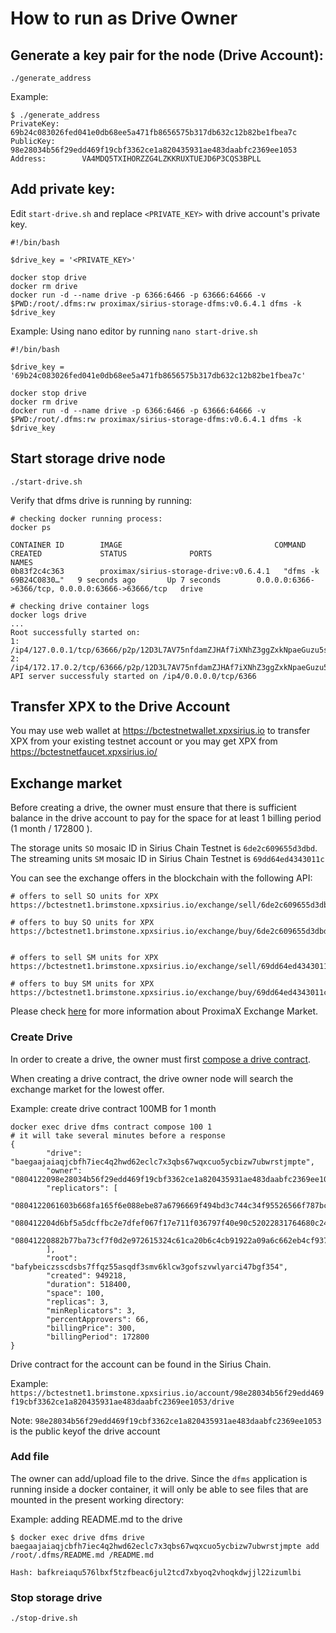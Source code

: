 # How to run as Drive Owner 

## Generate a key pair for the node (Drive Account):
```
./generate_address
```

Example:
```
$ ./generate_address
PrivateKey:     69b24c083026fed041e0db68ee5a471fb8656575b317db632c12b82be1fbea7c
PublicKey:      98e28034b56f29edd469f19cbf3362ce1a820435931ae483daabfc2369ee1053
Address:        VA4MDQ5TXIHORZZG4LZKKRUXTUEJD6P3CQS3BPLL
```

## Add private key:
Edit `start-drive.sh` and replace `<PRIVATE_KEY>` with drive account's private key.  
```
#!/bin/bash

$drive_key = '<PRIVATE_KEY>'

docker stop drive
docker rm drive
docker run -d --name drive -p 6366:6466 -p 63666:64666 -v $PWD:/root/.dfms:rw proximax/sirius-storage-dfms:v0.6.4.1 dfms -k $drive_key
```

Example:
Using nano editor by running `nano start-drive.sh`
```
#!/bin/bash

$drive_key = '69b24c083026fed041e0db68ee5a471fb8656575b317db632c12b82be1fbea7c'

docker stop drive
docker rm drive
docker run -d --name drive -p 6366:6466 -p 63666:64666 -v $PWD:/root/.dfms:rw proximax/sirius-storage-dfms:v0.6.4.1 dfms -k $drive_key
```

## Start storage drive node
```
./start-drive.sh
```
Verify that dfms drive is running by running:
```
# checking docker running process:
docker ps

CONTAINER ID        IMAGE                                  COMMAND                  CREATED             STATUS              PORTS                                              NAMES
0b83f2c4c363        proximax/sirius-storage-drive:v0.6.4.1   "dfms -k 69B24C0830…"   9 seconds ago       Up 7 seconds        0.0.0.0:6366->6366/tcp, 0.0.0.0:63666->63666/tcp   drive

# checking drive container logs
docker logs drive
...
Root successfully started on:
1: /ip4/127.0.0.1/tcp/63666/p2p/12D3L7AV75nfdamZJHAf7iXNhZ3ggZxkNpaeGuzu5smXdSMgthoY
2: /ip4/172.17.0.2/tcp/63666/p2p/12D3L7AV75nfdamZJHAf7iXNhZ3ggZxkNpaeGuzu5smXdSMgthoY
API server successfuly started on /ip4/0.0.0.0/tcp/6366
```

## Transfer XPX to the Drive Account

You may use web wallet at https://bctestnetwallet.xpxsirius.io to transfer XPX from your existing testnet account or you may get XPX from https://bctestnetfaucet.xpxsirius.io/

## Exchange market

Before creating a drive, the owner must ensure that there is sufficient balance in the drive account to pay for the space for at least 1 billing period (1 month / 172800 ).

The storage units `SO` mosaic ID in Sirius Chain Testnet is `6de2c609655d3dbd`.  
The streaming units `SM` mosaic ID in Sirius Chain Testnet is `69dd64ed4343011c`

You can see the exchange offers in the blockchain with the following API:
```
# offers to sell SO units for XPX
https://bctestnet1.brimstone.xpxsirius.io/exchange/sell/6de2c609655d3dbd

# offers to buy SO units for XPX
https://bctestnet1.brimstone.xpxsirius.io/exchange/buy/6de2c609655d3dbd


# offers to sell SM units for XPX
https://bctestnet1.brimstone.xpxsirius.io/exchange/sell/69dd64ed4343011c

# offers to buy SM units for XPX
https://bctestnet1.brimstone.xpxsirius.io/exchange/buy/69dd64ed4343011c
```

Please check [here](https://storagedocs.xpxsirius.io/docs/built_in_features/exchange/) for more information about ProximaX Exchange Market.

### Create Drive
In order to create a drive, the owner must first [compose a drive contract](https://storagedocs.xpxsirius.io/docs/cli/dfms/contract/#dfms-contract-compose).

When creating a drive contract, the drive owner node will search the exchange market for the lowest offer.

Example: create drive contract 100MB for 1 month
```
docker exec drive dfms contract compose 100 1
# it will take several minutes before a response
{
        "drive": "baegaajaiaqjcbfh7iec4q2hwd62eclc7x3qbs67wqxcuo5ycbizw7ubwrstjmpte",
        "owner": "0804122098e28034b56f29edd469f19cbf3362ce1a820435931ae483daabfc2369ee1053",
        "replicators": [
                "0804122061603b668fa165f6e088ebe87a6796669f494bd3c744c34f95526566f787bc69",
                "080412204d6bf5a5dcffbc2e7dfef067f17e711f036797f40e90c52022831764680c2414",
                "08041220882b77ba73cf7f0d2e972615324c61ca20b6c4cb91922a09a6c662eb4cf9377f"
        ],
        "root": "bafybeiczsscdsbs7ffqz55asqdf3smv6klcw3gofszvwlyarci47bgf354",
        "created": 949218,
        "duration": 518400,
        "space": 100,
        "replicas": 3,
        "minReplicators": 3,
        "percentApprovers": 66,
        "billingPrice": 300,
        "billingPeriod": 172800
}
```

Drive contract for the account can be found in the Sirius Chain.

Example:
`https://bctestnet1.brimstone.xpxsirius.io/account/98e28034b56f29edd469f19cbf3362ce1a820435931ae483daabfc2369ee1053/drive`

Note: `98e28034b56f29edd469f19cbf3362ce1a820435931ae483daabfc2369ee1053` is the public keyof the drive account

### Add file
The owner can add/upload file to the drive.  Since the `dfms` application is running inside a docker container, it will only be able to see files that are mounted in the present working directory:

Example: adding README.md to the drive
```
$ docker exec drive dfms drive baegaajaiaqjcbfh7iec4q2hwd62eclc7x3qbs67wqxcuo5ycbizw7ubwrstjmpte add /root/.dfms/README.md /README.md

Hash: bafkreiaqu576lbxf5tzfbeac6jul2tcd7xbyoq2vhoqkdwjjl22izumlbi
```

### Stop storage drive
```
./stop-drive.sh
```
